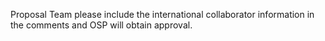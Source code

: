 Proposal Team please include the international collaborator information in the comments and OSP will obtain approval.
